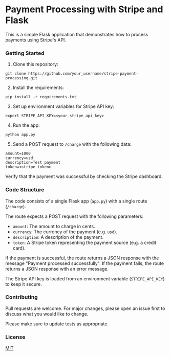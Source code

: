 # Payment Processing with Stripe and Flask

This is a simple Flask application that demonstrates how to process payments using Stripe's API.

### Getting Started

1. Clone this repository:

```
git clone https://github.com/your_username/stripe-payment-processing.git
```

2. Install the requirements:

```
pip install -r requirements.txt
```

3. Set up environment variables for Stripe API key:

```
export STRIPE_API_KEY=<your_stripe_api_key>
```

4. Run the app:

```
python app.py
```

5. Send a POST request to `/charge` with the following data:

```
amount=1000
currency=usd
description=Test payment
token=<stripe_token>
```

Verify that the payment was successful by checking the Stripe dashboard.


### Code Structure

The code consists of a single Flask app (`app.py`) with a single route (`/charge`). 

The route expects a POST request with the following parameters:

- `amount`: The amount to charge in cents.
- `currency`: The currency of the payment (e.g. `usd`).
- `description`: A description of the payment.
- `token`: A Stripe token representing the payment source (e.g. a credit card).

If the payment is successful, the route returns a JSON response with the message "Payment processed successfully". If the payment fails, the route returns a JSON response with an error message.

The Stripe API key is loaded from an environment variable (`STRIPE_API_KEY`) to keep it secure.


### Contributing

Pull requests are welcome. For major changes, please open an issue first to discuss what you would like to change.

Please make sure to update tests as appropriate.


### License

[MIT](https://choosealicense.com/licenses/mit/)
